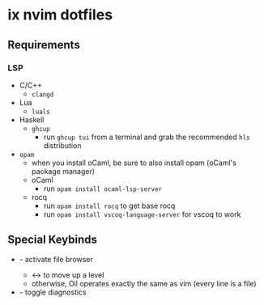 # ix nvim dotfiles

## Requirements
### LSP
- C/C++ 
    - `clangd`
- Lua 
    - `luals`
- Haskell
    - `ghcup`
        - run `ghcup tui` from a terminal and grab the recommended `hls` distribution
- `opam`
    - when you install oCaml, be sure to also install opam (oCaml's package manager)
    - oCaml
        - run `opam install ocaml-lsp-server`
    - rocq
        - run `opam install rocq` to get base rocq
        - run `opam install vscoq-language-server` for vscoq to work

## Special Keybinds
- <F6> - activate file browser
    - <-> to move up a level
    - otherwise, Oil operates exactly the same as vim (every line is a file)
- <F7> - toggle diagnostics

